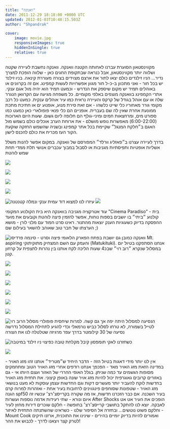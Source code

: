 ```yaml
---
title: "וואנקה"
date: 2011-12-29 18:18:00 +0000 UTC
updated: 2012-01-03T10:48:15.503Z
author: "Shpandrak"

cover:
    image: movie.jpg
    responsiveImages: true
    hiddenInSingle: true
    relative: true
---
```


מקווינסטאון הסוערת עברנו לאחותה הקטנה וואנקה. וואנקה נחשבת לעיירה שקטה ושלווה יותר מקווינסטאון, אבל כנראה שבתקופת החגים כאן - שלווה הופכת למצרך נדיר... הניו זילנדים כולם יצאו לתור את ארצם מצוידים בצורה מעוררת קינאה. בניו זילנד יש בכל חור - ואני מתכוון ב-כ-ל חור מגוון אפשרויות לעשות קמפינג. אם זה בקרוונים או באוהלים תמיד יש מקום שיספק את הנדרש - וכמעט תמיד הוא יהיה מול אגם ענקי. אתרי הקמפינג בוואנקה מוצפים באלפי מקומיים. כל משפחה מגיעה עם הקרוואן הנגרר שלה או עם אוהל בגודל של קרקס והעיירה נראית כמו עיר אוהלים ענקית. כמעט כל רכב מקומי גורר מאחוריו כלי שייט כלשהו - אם זאת סירת מנוע, אופנוע ים או חתיכת מתכת ממונעת אחרת שאין לה שם בעברית. אופניים הם כלי פנאי פופולארי כאן כמעט כמו ספורט מים, ומרחצאות חמים ומיני-גולף הם חלופה ליום גשום. שעות היום הארוכות (6:00-22:00) מאפשרות נופש מושלם - את ארוחת הערב אוכלים כולם בשמש מול האגם ב״חלקת המנגל״ שקיימת בכל אתר קמפינג ובשניה שהשמש החזקה שוקעת הקור העז מכריח את כולם להכנס לישון. 

בדרך לעיירה עצרנו ב״פאזליג וורלד״ המפורסם של וואנקה. במקום אפשר להנות משלל אשליות אופטיות ותפיסתיות מגניבות או לסבול במבוך עכברים אנושי תלת ממדי תחת שמש לוהטת

![](Photo-Dec-29,-2011-2:57-AM.jpg)

![](Photo-Dec-29,-2011-2:59-AM.jpg)

![](Photo-Dec-29,-2011-3:23-AM.jpg)

![](Photo-Dec-29,-2011-3:52-AM.jpg)

![](Photo-Dec-29,-2011-4:02-AM.jpg "עיזרו לנו למצוא דוד עמית ענקי ונמלה קטנטנה")
![](Photo-Dec-29,-2011-4:05-AM.jpg)

עוד אטרקציה מגניבה בוואנקה היא בית הקולנוע המקומי "Cinema Paradiso" - בית קולנוע ״ביתי״ בו יושבים בספות נוחות, אפשר להזמין פיצה לוהטת וקובעים את מועד ההפסקה בדיוק כשעוגיות הענק יוצאות מהתנור. ראינו סרט חמוד עם מלני לורן - מושא הערצתו של חבר טוב שאוהב להשאר בעילום שם ;)

![](movie.jpg "פיצה וסרט - סינמה פרדיסו")
וואנקה כמובן גם יושבת בפתח הפארק הלאומי Mt. aspiring והעמק עם השם המצחיק מתוקיתוקי (Matukituki). אנחנו הסתפקנו בטיול יום במסלול שנקרא ״רוב רוי״ שבכ4 שעות הליכה לקח אותנו בין נהרות לתצפית על קרחון קטן.

![](AVvXsEjb460RrhirU480x1Yd_u41oLLBwMRGWh0O5HhOHh2ABCKaFQIO2KhQOmliQ3goSJHQRWogviQ5SOaujjzzWSHVHnfjdk-gR5ykQPEMbcdY1vKNyK-Ok6s_bKtrsxOJwG-z-mhitBBQw6V5.jpg)

![](AVvXsEj1P57YLQ9K4N31cnQvAQGCTmuMbzEoH8rv-BhGxWh-xmUqZEPqIJHQS0GkaDvP_kmshVliwFnqy0vCR-EPgRV4txdxAlJRPpIlPKAcuTrrClkGTgXOWWGJe8Uy1A-XcjmAnMJrW_hsVzys.jpg)

![](AVvXsEjFbeKas8NI5DktLsXuCd_Rc8CLyTwBy29jIMI5nbRmzUEzLv_foAlgz2bGKKcqgj2uGPYF41iJxacucFjGs462bFJGzmHmktohcUN_ZGerY5SG42vw8QGs_XQ8KHcUVByKlKP0ZCJcrQOh.jpg)

![](AVvXsEi6lyqEvstRyKBZxTIvLuJQFo3N9ObeeWPLsxdWQ90235Fpnx-R6MbNEbhH1YwPDpSk2XkOVnM5tCdhI66ehmIp3DOri1vVyRAwl5WGyT3KCAbsrnCfRhQPMjXuPI4fX-9JltKyJRUhGcBJ.jpg)

![](AVvXsEiafUm1eXjOfeFEdmJI12jBvO281r8dsnjXQ4_GbPqPK5fwQ4SaBkGlsEz_tRfs2juJpgmiND0CzS_IkuxZZA_RuodM-ABL48xr_Y4kr11HhaPEQp_2MuYPLmEi2JjhbiBCBMydiphIhWde.jpg)

![](AVvXsEiKMuUESHGHQtyJ_-hIk9DYG59i-bA9OAMkZvyfLZ9I5tm6T0cf_OFZlqB5SivVCFVMbBbyAbLQ2NVzOAzq9l51SIeXG5jx-OoSXZ5gQJsrHugyEKV3cfIj_Sg4a3TwTzgf5jVcgJvLoVC5.jpg)

![](AVvXsEhOofhmCzAIMQwftmPIuNZCe3VpPp-9ig2pE9KMU2RVbvSbe5XjMv2RHp0_VAsEa3wlsdCc3DOuro1J1v72UecOIEZqF6SR5i5M7LAGsFW1B1RxqBHP6Mre1AuAu2QTlH9RyKKgAN1KFmfg.jpg "מסלול הרוב רוי")
הנסיעה למסלול היתה יפה אך גם קשה. למרות שיחסית פופולרי לטייל בשמורה, לא טרחו לסלול כביש נורמאלי וכדי להגיע לתחילת המסלול נדרשה נסיעה של 30 קילומטר בדרך עפר מרגיזה שטלטלה לנו את הצורה 

![](AVvXsEhdavCwdblgyeRH19L-CyzMMjL0YpT0y4VMOKr4_8zSj4n8AnPxTFeBvfkUk6GtHkVKVvNWbcmuSWdPmkaZfzOIZIgffFRnzjSsQAz0f1Egz6cwTS5FhSRNICck2VGSmEyCWtHPYjMGulOM.jpg "ניו זילנד במיטבה")
כשחזרנו לאקי תומפסון קיבל מקלחת טובה כפיצוי

![](AVvXsEg_wzGztEZPW13gXGCR80RSCWxHDUzIkKpQQo-UEF5JPqYwfQcZIBtERMF_KGosflnpllAGnuxSzfhw5gH2F6MRbu-DYt2sduPcn9JZFUiUWohhY72Ci3NQF7kXjVF5hWM177ed6pHZsnTJ.jpg)

אין לנו יותר מידי דאגות בטיול הזה - הדבר היחיד ש״מטריד״ אותנו זהו מזג האויר - במדינה הזאת מזג האויר מאד - הפכפך אנחנו רודפים אחרי מזג האויר הטוב ומתחמקים מסופות הגשמים עד כמה שניתן. בגלל האופי ההררי של האזור ועצם היותו אי - גם באזורים קרובים גאוגרפית יכול להיות מזג אויר שונה באופן קיצוני. את תחזית מזג האויר בחדשות לוקח להעביר יותר מעשרים דקות וגם החדשות עצמן עוסקות לא מעט בנושאי מזג האויר - שטפונות שסוחפים פינגווינים לרחובות בעיר אחת - ואזהרות למרוח קרם הגנה spf50 בעיר השכנה. אם כבר הזכרנו חדשות, אז מה שקורה בקרייסצ׳רצ׳ עכשיו זה איום ונורא - שתי רעידות אדמה נוספות ועשרות After Shocks הופכים את העיר אט אט לאבקה. יוצא לנו להתקל בתושבי קרייסצ׳רצ׳ בחופשה - חלקם שוכרים דירות מחוץ לעיר - וחלקם פשוט נוטשים... ובחזרה אל הסיפור שלנו - כשראינו שהשתנתה התחזית לאיזור Mount Cook ואמורים להיות בדיוק יומיים בהירים - שינינו את התוכנית, ארזנו תיקים לטרק קצר ויצאנו לדרך - לכבוש את ההר!
